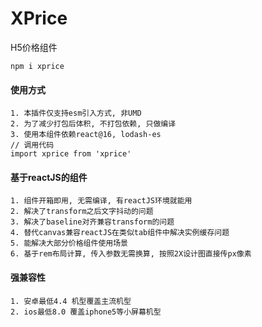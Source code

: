 # XPrice
H5价格组件
````安装
npm i xprice
````
#### 使用方式
````
1. 本插件仅支持esm引入方式, 非UMD
2. 为了减少打包后体积, 不打包依赖, 只做编译
3. 使用本组件依赖react@16, lodash-es
// 调用代码
import xprice from 'xprice'
````
#### 基于reactJS的组件
````
1. 组件开箱即用, 无需编译, 有reactJS环境就能用
2. 解决了transform之后文字抖动的问题
3. 解决了baseline对齐兼容transform的问题
4. 替代canvas兼容reactJS在类似tab组件中解决实例缓存问题
5. 能解决大部分价格组件使用场景
6. 基于rem布局计算, 传入参数无需换算, 按照2X设计图直接传px像素
````
#### 强兼容性
````
1. 安卓最低4.4 机型覆盖主流机型
2. ios最低8.0 覆盖iphone5等小屏幕机型
````

